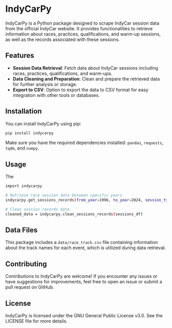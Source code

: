 # IndyCarPy

IndyCarPy is a Python package designed to scrape IndyCar session data from
the official IndyCar website. It provides functionalities to retrieve
information about races, practices, qualifications, and warm-up sessions,
as well as the records associated with these sessions.

## Features

- **Session Data Retrieval**: Fetch data about IndyCar sessions including
  races, practices, qualifications, and warm-ups.
- **Data Cleaning and Preparation**: Clean and prepare the retrieved data
  for further analysis or storage.
- **Export to CSV**: Option to export the data to CSV format for easy
  integration with other tools or databases.

## Installation

You can install IndyCarPy using pip:

```bash
pip install indycarpy
```

Make sure you have the required dependencies installed: `pandas`,
`requests`, `tqdm`, and `numpy`.

## Usage

The

```bash
import indycarpy

# Retrieve race session data between specific years
indycarpy.get_sessions_records(from_year=1996, to_year=2024, session_type="R", data_format="df")

# Clean session records data
cleaned_data = indycarpy.clean_sessions_records(sessions_df)
```

## Data Files

This package includes a `data/race_track.csv` file containing information
about the track names for each event, which is utilized during data
retrieval.

## Contributing

Contributions to IndyCarPy are welcome! If you encounter any issues or have
suggestions for improvements, feel free to open an issue or submit a pull
request on GitHub.

## License

IndyCarPy is licensed under the GNU General Public License v3.0. See the
LICENSE file for more details.
